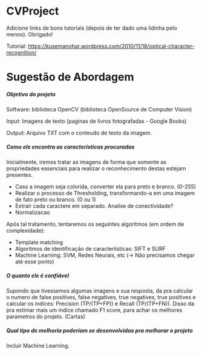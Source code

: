 # CVProject

Adicione links de bons tutoriais (depois de ter dado uma lidinha pelo menos). Obrigado!

Tutorial: https://kusemanohar.wordpress.com/2010/11/18/optical-character-recognition/

# Sugestão de Abordagem
##### Objetivo do projeto
Software: biblioteca OpenCV (biblioteca OpenSource de Computer Vision)

Input: Imagens de texto (paginas de livros fotografadas - Google Books)

Output: Arquivo TXT com o conteudo de texto da imagem.

##### Como ele encontra as caracteristicas procuradas
Inicialmente, iremos tratar as imagens de forma que somente as propriedades essenciais para realizar o reconhecimento destas estejam presentes. 
- Caso a imagem seja colorida, converter ela para preto e branco. (0-255)
- Realizar o processo de Thresholding, transformando-a em uma imagem de fato preto ou branco. (0 ou 1)
- Extrair cada caractere em separado. Analise de conectividade?
- Normalizacao

Após tal tratamento, tentaremos os seguintes algoritmos (em ordem de complexidade):
- Template matching
- Algoritmos de identificação de caracteriísticas: SIFT e SURF
- Machine Learning: SVM, Redes Neurais, etc (-> Não precisamos chegar até esse ponto)

##### O quanto ele é confiável
Supondo que tivessemos algumas imagens e sua resposta, da pra calcular o numero de false positives, false negatives, true negatives, true positives e calcular os indices: Precision (TP/(TP+FP)) e Recall (TP/(TP+FN)). Disso da pra estimar mais um indice chamado F1 score, para achar os melhores parametros do projeto. (Cartas)

##### Qual tipo de melhoria poderiam se desenvolvidas pra melhorar o projeto
Incluir Machine Learning.
